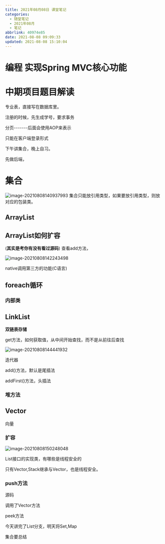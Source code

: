 ```yaml
---
title: 2021年08月08日 课堂笔记
categories: 
  - 随堂笔记
  - 2021年08月
  - 笔记
abbrlink: 40974e85
date: 2021-08-08 09:09:33
updated: 2021-08-08 15:10:04
---
```

# 编程 实现Spring MVC核心功能

# 中期项目题目解读

专业表，直接写在数据库里。

注册的时候，先生成学号，要求事务

分页-------后面会使用AOP来表示

只能在客户端登录形式


下午讲集合，晚上自习。


先做后端，


# 集合

![image-20210808140937993](https://gitee.com/XiaoLan223/images/raw/master/Blog/Sum/20210808140945.png)
集合只能放引用类型，如果要放引用类型，则放对应的包装类。

## ArrayList
## ArrayList如何扩容
(**其实是考你有没有看过源码**)
查看add方法，

![image-20210808142243498](https://gitee.com/XiaoLan223/images/raw/master/Blog/Sum/20210808142243.png)

native调用第三方的功能(C语言)

## foreach循环

### 内部类

## LinkList

**双链表存储**

get方法，如何获取值，从中间开始查找，而不是从前往后查找

![image-20210808144441932](https://gitee.com/XiaoLan223/images/raw/master/Blog/Sum/20210808144442.png)

迭代器

add()方法，默认是尾插法

addFirst()方法，头插法



### 堆方法


## Vector
向量

### 扩容

![image-20210808150248048](https://gitee.com/XiaoLan223/images/raw/master/Blog/Sum/20210808150248.png)

List接口的实现类，有哪些是线程安全的

只有Vector,Stack继承与Vector，也是线程安全。



### push方法

源码

调用了Vector方法



peek方法



今天讲完了List分支，明天将Set,Map


集合要总结
